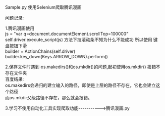 Sample.py
使用Selenium爬取腾讯漫画

<p>问题记录:
  <p>1.腾讯漫画使用<br>
  js = "var q=document.documentElement.scrollTop=100000"<br>
  self.driver.execute_script(js)
  方法下拉滚动条不知为什么不能成功
  所以使用  键盘按钮下滑<br>
  builder = ActionChains(self.driver)<br>
  builder.key_down(Keys.ARROW_DOWN).perform()
  
  <p>2.保存文件时遇到 os.makedirs()和os.mkdir()的问题,起初使用os.mkdir() 报错不存在文件夹<br>
   百度结果:<br>
  os.makedirs会递归的建立输入的路径，即使是上层的路径不存在，它也会建立这个路径<br>
  而os.mkdir父级路径不存在，那么就会报错。
  
  <p>3.学习不使用自动化工具实现爬取功能----------->腾讯漫画.py
